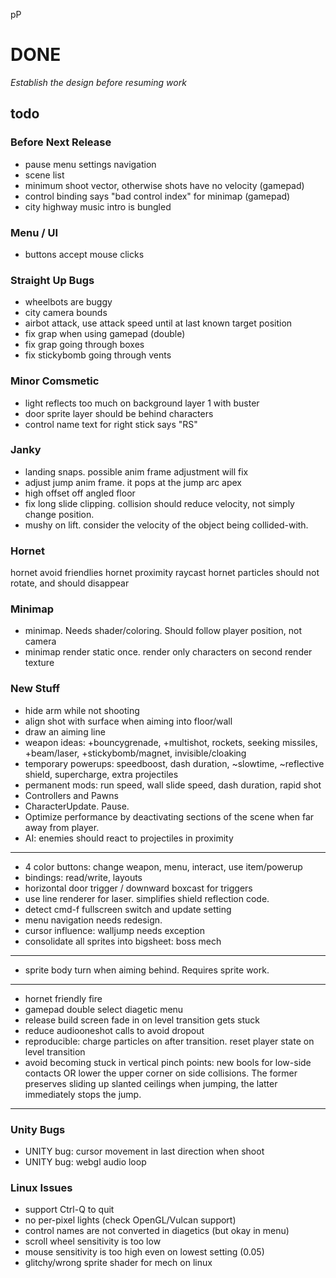 pP
# DONE

*Establish the design before resuming work*

## todo

### Before Next Release
- pause menu settings navigation
- scene list
- minimum shoot vector, otherwise shots have no velocity (gamepad)
- control binding says "bad control index" for minimap (gamepad)
- city highway music intro is bungled

### Menu / UI
- buttons accept mouse clicks

### Straight Up Bugs
- wheelbots are buggy
- city camera bounds
- airbot attack, use attack speed until at last known target position
- fix grap when using gamepad (double)
- fix grap going through boxes
- fix stickybomb going through vents

### Minor Comsmetic
- light reflects too much on background layer 1 with buster
- door sprite layer should be behind characters
- control name text for right stick says "RS"

### Janky
- landing snaps. possible anim frame adjustment will fix
- adjust jump anim frame. it pops at the jump arc apex
- high offset off angled floor
- fix long slide clipping. collision should reduce velocity, not simply change position.
- mushy on lift. consider the velocity of the object being collided-with.

### Hornet
hornet avoid friendlies
hornet proximity raycast
hornet particles should not rotate, and should disappear

### Minimap
- minimap. Needs shader/coloring. Should follow player position, not camera
- minimap render static once. render only characters on second render texture


### New Stuff
- hide arm while not shooting
- align shot with surface when aiming into floor/wall
- draw an aiming line
- weapon ideas: +bouncygrenade, +multishot, rockets, seeking missiles, +beam/laser, +stickybomb/magnet, invisible/cloaking
- temporary powerups: speedboost, dash duration, ~slowtime, ~reflective shield, supercharge, extra projectiles
- permanent mods: run speed, wall slide speed, dash duration, rapid shot
- Controllers and Pawns
- CharacterUpdate. Pause.
- Optimize performance by deactivating sections of the scene when far away from player.
- AI: enemies should react to projectiles in proximity
---
- 4 color buttons: change weapon, menu, interact, use item/powerup
- bindings: read/write, layouts
- horizontal door trigger / downward boxcast for triggers
- use line renderer for laser. simplifies shield reflection code.
- detect cmd-f fullscreen switch and update setting
- menu navigation needs redesign.
- cursor influence: walljump needs exception
- consolidate all sprites into bigsheet: boss mech
---
- sprite body turn when aiming behind. Requires sprite work.
---
- hornet friendly fire
- gamepad double select diagetic menu
- release build screen fade in on level transition gets stuck
- reduce audiooneshot calls to avoid dropout
- reproducible: charge particles on after transition. reset player state on level transition
- avoid becoming stuck in vertical pinch points: new bools for low-side contacts OR lower the upper corner on side collisions. The former preserves sliding up slanted ceilings when jumping, the latter immediately stops the jump.
---
### Unity Bugs
- UNITY bug: cursor movement in last direction when shoot
- UNITY bug: webgl audio loop

### Linux Issues
- support Ctrl-Q to quit
- no per-pixel lights (check OpenGL/Vulcan support)
- control names are not converted in diagetics (but okay in menu)
- scroll wheel sensitivity is too low
- mouse sensitivity is too high even on lowest setting (0.05)
- glitchy/wrong sprite shader for mech on linux

